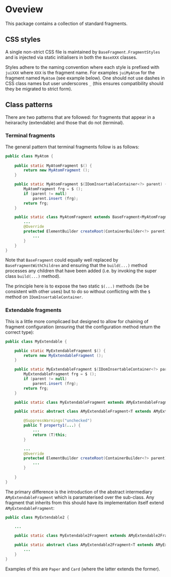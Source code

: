 # Oveview

This package contains a collection of standard fragments.

## CSS styles

A single non-strict CSS file is maintained by `BaseFragment.FragmentStyles` and is injected via static initialisers in both the `BaseXXX` classes.

Styles adhere to the naming convention where each style is prefixed with `juiXXX` where `XXX` is the fragment name. For examples `juiMyAtom` for the fragment named `MyAtom` (see example below). One should not use dashes in CSS class names but user underscores `_` (this ensures compatibility should they be migrated to strict form).

## Class patterns

There are two patterns that are followed: for fragments that appear in a heirarachy (extendable) and those that do not (terminal).

### Terminal fragments

The general pattern that terminal fragments follow is as follows:

```java
public class MyAtom {
    
    public static MyAtomFragment $() {
        return new MyAtomFragment ();
    }

    public static MyAtomFragment $(IDomInsertableContainer<?> parent) {
        MyAtomFragment frg = $ ();
        if (parent != null)
            parent.insert (frg);
        return frg;
    }

    public static class MyAtomFragment extends BaseFragment<MyAtomFragment> {
        ...
        @Override
        protected ElementBuilder createRoot(ContainerBuilder<?> parent) {
            ...
        }
    }
}
```

Note that `BaseFragment` could equally well replaced by `BaseFragmentWithChildren` and ensuring that the `build(...)` method processes any children that have been added (i.e. by invoking the super class `build(...)` method).

The principle here is to expose the two static `$(...)` methods (be be consistent with other uses) but to do so without conflicting with the `$` method on `IDomInsertableContainer`.

### Extendable fragments

This is a little more complicaed but designed to allow for chaining of fragment configuration (ensuring that the configuration method return the correct type):

```java
public class MyExtendable {

    public static MyExtendableFragment $() {
        return new MyExtendableFragment ();
    }

    public static MyExtendableFragment $(IDomInsertableContainer<?> parent) {
        MyExtendableFragment frg = $ ();
        if (parent != null)
            parent.insert (frg);
        return frg;
    }

    public static class MyExtendableFragment extends AMyExtendableFragment<MyExtendableFragment> {}

    public static abstract class AMyExtendableFragment<T extends AMyExtendableFragment<T>> extends BaseFragmentWithChildren<T> {

        @SuppressWarnings("unchecked")
        public T property1(...) {
            ...
            return (T)this;
        }

        ...
        @Override
        protected ElementBuilder createRoot(ContainerBuilder<?> parent) {
            ...
        }
        
    }
}
```

The primary difference is the introduction of the abstract intermediary `AMyExtendableFragment` which is paramaterised over the sub-class. Any fragment that inherits from this should have its implementation itself extend `AMyExtendableFragment`:

```java
public class MyExtendable2 {

    ...

    public static class MyExtendable2Fragment extends AMyExtendable2Fragment<MyExtendable2Fragment> {}

    public static abstract class AMyExtendable2Fragment<T extends AMyExtendable2Fragment<T>> extends AMyExtendableFragment<T> {
        ...
    }
}
```

Examples of this are `Paper` and `Card` (where the latter extends the former).